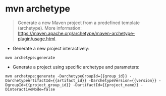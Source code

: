 # mvn archetype

> Generate a new Maven project from a predefined template (archetype).
> More information: <https://maven.apache.org/archetype/maven-archetype-plugin/usage.html>.

- Generate a new project interactively:

`mvn archetype:generate`

- Generate a project using specific archetype and parameters:

`mvn archetype:generate -DarchetypeGroupId={{group_id}} -DarchetypeArtifactId={{artifact_id}} -DarchetypeVersion={{version}} -DgroupId={{project_group_id}} -DartifactId={{project_name}} -DinteractiveMode=false`
